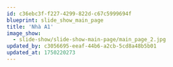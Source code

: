 ```yaml
---
id: c36ebc3f-f227-4299-822d-c67c5999694f
blueprint: slide_show_main_page
title: 'Nhà A1'
image_show:
  - slide-show/slide-show-main-page/main_page_2.jpg
updated_by: c3056695-eeaf-44b6-a2cb-5cd8a48b5b01
updated_at: 1750220273
---
```

